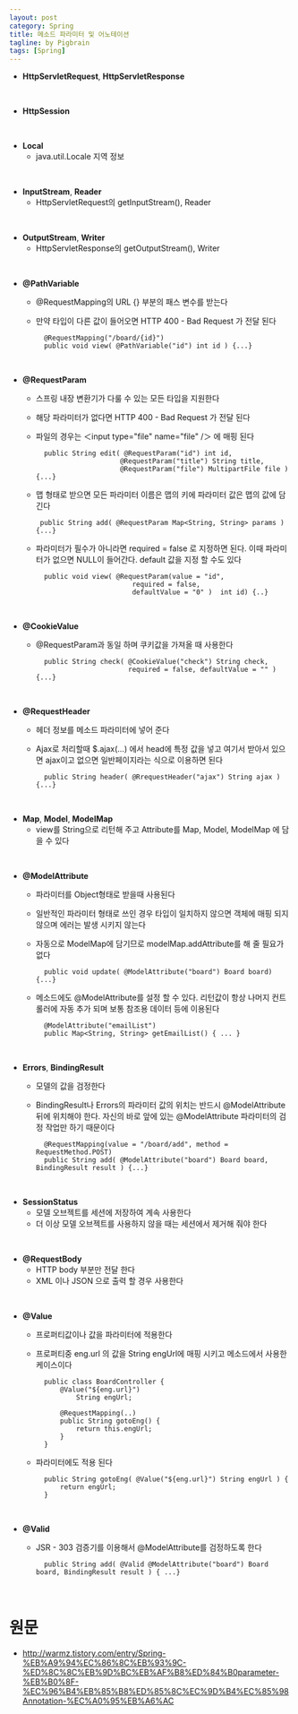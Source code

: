 ```yaml
---
layout: post
category: Spring
title: 메소드 파라미터 및 어노테이션  
tagline: by Pigbrain
tags: [Spring]
---
```

  
<!--more-->  
  
* **HttpServletRequest**, **HttpServletResponse**  
  
<br>  
  
* **HttpSession**  
  
<br>  
  
* **Local**  
	* java.util.Locale 지역 정보  
  
<br>  
  
* **InputStream**, **Reader**  
	* HttpServletRequest의 getInputStream(), Reader  
  
<br>  
  
* **OutputStream**, **Writer**  
	* HttpServletResponse의 getOutputStream(), Writer  
  
<br>  
  
* **@PathVariable**  
	* @RequestMapping의 URL {} 부분의 패스 변수를 받는다  
	* 만약 타입이 다른 값이 들어오면 HTTP 400 - Bad Request 가 전달 된다  
		
			@RequestMapping("/board/{id}")
			public void view( @PathVariable("id") int id ) {...}  
  
<br>  
  
* **@RequestParam**  
	* 스프링 내장 변환기가 다룰 수 있는 모든 타입을 지원한다  
	* 해당 파라미터가 없다면 HTTP 400 - Bad Request 가 전달 된다  
	* 파일의 경우는 ＜input type="file" name="file" /＞ 에 매핑 된다  
		
			public String edit( @RequestParam("id") int id, 
			                   @RequestParam("title") String title, 
			                   @RequestParam("file") MultipartFile file ) {...}  
		
	*  맵 형태로 받으면 모든 파라미터 이름은 맵의 키에 파라미터 값은 맵의 값에 담긴다  
		
			public String add( @RequestParam Map<String, String> params ) {...}  
		
	* 파라미터가 필수가 아니라면 required = false 로 지정하면 된다. 이때 파라미터가 없으면 NULL이 들어간다. default 값을 지정 할 수도 있다  
			
			public void view( @RequestParam(value = "id",  
			                      required = false, 
			                      defaultValue = "0" )  int id) {..}  
			
  
<br>  
  
* **@CookieValue**  
	* @RequestParam과 동일 하며 쿠키값을 가져올 때 사용한다  
		
			public String check( @CookieValue("check") String check, 
			                     required = false, defaultValue = "" ) {...}
  
<br>  
  
* **@RequestHeader**  
	* 헤더 정보를 메소드 파라미터에 넣어 준다  
	* Ajax로 처리할때 $.ajax(...) 에서 head에 특정 값을 넣고 여기서 받아서 있으면 ajax이고 없으면 일반페이지라는 식으로 이용하면 된다  
			
			public String header( @RrequestHeader("ajax") String ajax ) {...}  
  
<br>  
  
* **Map**, **Model**, **ModelMap**  
	* view를 String으로 리턴해 주고 Attribute를 Map, Model, ModelMap 에 담을 수 있다  
  
<br>  
  
* **@ModelAttribute**
	* 파라미터를 Object형태로 받을때 사용된다  
	* 일반적인 파라미터 형태로 쓰인 경우 타입이 일치하지 않으면 객체에 매핑 되지 않으며 에러는 발생 시키지 않는다  
	* 자동으로 ModelMap에 담기므로 modelMap.addAttribute를 해 줄 필요가 없다  
				
			public void update( @ModelAttribute("board") Board board) {...}  
		
	* 메소드에도 @ModelAttribute를 설정 할 수 있다. 리턴값이 항상 나머지 컨트롤러에 자동 추가 되며 보통 참조용 데이터 등에 이용된다  
				
			@ModelAttribute("emailList")  
			public Map<String, String> getEmailList() { ... } 
			
  
<br>  
  
* **Errors**, **BindingResult**  
	* 모델의 값을 검정한다  
	* BindingResult나 Errors의 파라미터 값의 위치는 반드시 @ModelAttribute 뒤에 위치해야 한다. 자신의 바로 앞에 있는 @ModelAttribute 파라미터의 검정 작업만 하기 때문이다  
				
			@RequestMapping(value = "/board/add", method = RequestMethod.POST)  
			public String add( @ModelAttribute("board") Board board, BindingResult result ) {...}  
  
<br>  
  
* **SessionStatus** 
	* 모델 오브젝트를 세션에 저장하여 계속 사용한다  
	* 더 이상 모델 오브젝트를 사용하지 않을 때는 세션에서 제거해 줘야 한다  
  
<br>  
  
* **@RequestBody**  
	* HTTP body 부분만 전달 한다  
	*  XML 이나 JSON 으로 출력 할 경우 사용한다  
  
<br>  
  
* **@Value**  
	* 프로퍼티값이나 값을 파라미터에 적용한다  
	* 프로퍼티중 eng.url 의 값을 String engUrl에 매핑 시키고 메소드에서 사용한 케이스이다  
			
			public class BoardController {
				@Value("${eng.url}") 
					String engUrl;
				
				@RequestMapping(..)
				public String gotoEng() {
					return this.engUrl;
				}
			}  
			
	* 파라미터에도 적용 된다  
			
			public String gotoEng( @Value("${eng.url}") String engUrl ) {
				return engUrl;
			}  
  
<br>  
  
* **@Valid**  
	* JSR - 303 검증기를 이용해서 @ModelAttribute를 검정하도록 한다  
			
			public String add( @Valid @ModelAttribute("board") Board board, BindingResult result ) { ...}
  
<br>  
  
# 원문  
* http://warmz.tistory.com/entry/Spring-%EB%A9%94%EC%86%8C%EB%93%9C-%ED%8C%8C%EB%9D%BC%EB%AF%B8%ED%84%B0parameter-%EB%B0%8F-%EC%96%B4%EB%85%B8%ED%85%8C%EC%9D%B4%EC%85%98Annotation-%EC%A0%95%EB%A6%AC  


